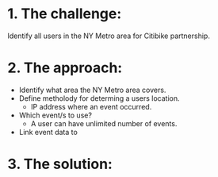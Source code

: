 # 1. The challenge: 
Identify all users in the NY Metro area for Citibike partnership.
# 2. The approach:
- Identify what area the NY Metro area covers.
- Define metholody for determing a users location.
  - IP address where an event occurred.
- Which event/s to use?
  - A user can have unlimited number of events.
- Link event data to
# 3. The solution:
